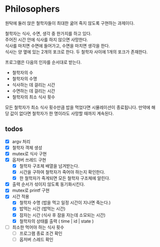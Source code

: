 # Philosophers

원탁에 둘러 앉은 철학자들이 최대한 굶어 죽지 않도록 구현하는 과제이다. 

철학자는 식사, 수면, 생각 중 한가지를 하고 있다.  
주어진 시간 안에 식사를 하지 않으면 사망한다.  
식사를 마치면 수면에 들어가고, 수면을 마치면 생각을 한다.  
식사는 양 옆에 있는 2개의 포크로 한다. 두 철학자 사이에 1개의 포크가 존재한다.  

프로그램은 다음의 인자를 순서대로 받는다.
- 철학자의 수
- 철학자의 수명
- 식사하는 데 걸리는 시간
- 수면하는 데 걸리는 시간
- 철학자의 최소 식사 횟수

모든 철학자가 최소 식사 횟수만큼 밥을 먹었다면 시뮬레이션이 종료됩니다. 만약에 해당 값이 없다면 철학자가 한 명이라도 사망할 때까지 계속된다.



## todos

- [x]  argv 처리
- [x]  철학자 객체 생성
- [x]  mutex로 식사 구현
- [x]  옵저버 쓰레드 구현
    - [x]  철학자 구조체 배열을 넘겨받는다.
    - [x]  시간을 구하여 철학자가 죽어야 하는지 확인한다.
    - [x]  한 철학자가 죽게되면 모든 철학자 구조체에 알린다.
- [x]  출력 순서가 섞이지 않도록 동기화시킨다.
- [x]  mutex로 printf 구현
- [x]  시간 적용
    - [x]  철학자 수명 (밥을 먹고 일정 시간이 지나면 죽는다.)
    - [x]  밥먹는 시간 (밥먹는 시간)
    - [x]  잠자는 시간 (식사 후 잠을 자는데 소모되는 시간)
    - [x]  철학자의 상태를 출력 ( time | id | state )
- [ ]  최소한 먹어야 하는 식사 횟수
    - [ ]  프로그램 종료 조건 확인
    - [ ]  옵저버 스레드 확인
